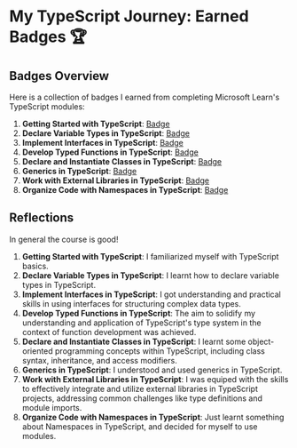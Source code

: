 # My TypeScript Journey: Earned Badges 🏆

## Badges Overview

Here is a collection of badges I earned from completing Microsoft Learn's TypeScript modules:

1. **Getting Started with TypeScript**: [Badge](https://learn.microsoft.com/api/achievements/share/en-us/AnatoliPaliukhovich-7943/N79BK9ZF?sharingId=745DBBD90FAC0138)
2. **Declare Variable Types in TypeScript**: [Badge](https://learn.microsoft.com/ru-ru/users/anatolipaliukhovich-7943/achievements/3xlets4h)
3. **Implement Interfaces in TypeScript**: [Badge](https://learn.microsoft.com/api/achievements/share/en-us/AnatoliPaliukhovich-7943/7ENLXCYZ?sharingId=745DBBD90FAC0138)
4. **Develop Typed Functions in TypeScript**: [Badge](https://learn.microsoft.com/api/achievements/share/ru-ru/AnatoliPaliukhovich-7943/X23T9HQY?sharingId=745DBBD90FAC0138)
5. **Declare and Instantiate Classes in TypeScript**: [Badge](https://learn.microsoft.com/api/achievements/share/ru-ru/AnatoliPaliukhovich-7943/24X9MJTV?sharingId=745DBBD90FAC0138)
6. **Generics in TypeScript**: [Badge](https://learn.microsoft.com/api/achievements/share/ru-ru/AnatoliPaliukhovich-7943/9NSEN34U?sharingId=745DBBD90FAC0138)
7. **Work with External Libraries in TypeScript**: [Badge](https://learn.microsoft.com/api/achievements/share/en-us/AnatoliPaliukhovich-7943/8R6B74HW?sharingId=745DBBD90FAC0138)
8. **Organize Code with Namespaces in TypeScript**: [Badge](https://learn.microsoft.com/api/achievements/share/en-us/AnatoliPaliukhovich-7943/BLMXCNBD?sharingId=745DBBD90FAC0138)

## Reflections

In general the course is good!

1. **Getting Started with TypeScript**: I familiarized myself with TypeScript basics.
2. **Declare Variable Types in TypeScript**: I learnt how to declare variable types in TypeScript.
3. **Implement Interfaces in TypeScript**: I got understanding and practical skills in using interfaces for structuring complex data types.
4. **Develop Typed Functions in TypeScript**: The aim to solidify my understanding and application of TypeScript's type system in the context of function development was achieved.
5. **Declare and Instantiate Classes in TypeScript**: I learnt some object-oriented programming concepts within TypeScript, including class syntax, inheritance, and access modifiers.
6. **Generics in TypeScript**: I understood and used generics in TypeScript.
7. **Work with External Libraries in TypeScript**: I was equiped with the skills to effectively integrate and utilize external libraries in TypeScript projects, addressing common challenges like type definitions and module imports.
8. **Organize Code with Namespaces in TypeScript**: Just learnt something about Namespaces in TypeScript, and decided for myself to use modules.

